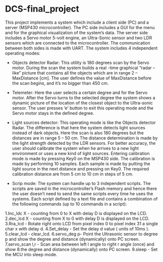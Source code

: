 # DCS-final_project
This project implements a system which include a client side (PC) and a server (MSP430 microcontroller). The PC side includes a GUI for the menu and for the graphical visualization of the system’s data. The server side includes a Servo motor 5-volt engine, an Ultra-Sonic sensor and two LDR sensors which are connected to the microcontroller.  The communication between both sides is made with UART.
The system includes 4 independent operating modes:
-	Objects detector Radar: 
This utility is 180 degrees scan by the Servo motor. During the scan the system builds  a real -time graphical “radar – like” picture that contains all the objects which are in range 2 – MaxDistance [cm]. The user defines the value of MaxDistance before the scan begins, and it’s  no bigger than 450 cm.

-	Telemeter:
Here the user selects a certain degree and for the Servo motor. After the Servo turns to the selected degree the system shows a dynamic picture of the location of the closest object to the Ultra-sonic sensor. The user presses ‘e’ button to exit this operating mode and the Servo motor stays in the defined degree.

-	Light sources detector:
This operating mode is like the Objects detector Radar. The difference is that here the system detects light sources instead of dark objects. Here the scan is also 180 degrees but the distances are in range 5 – 50 cm. The distance determination is made by the light strength detected by the LDR sensors.  For better accuracy, the user should calibrate the system when he arrives to a new light environment or uses a new kind of light sources.
Entering calibration mode is made by pressing Key0 on the MSP430 side. The calibration is made by performing 10 samples. Each sample is made by putting the light source in the next distance and pressing on Key0. The required calibration distance are from 5 cm to 10 cm in steps of 5 cm.

-	Scrip mode:
The system can handle up to 3 independent scripts. The scripts are saved in the microcontroller’s Flash memory and hence there the user doesn’t need to send the same scripts every time he uses the systems. Each script defined by a text file and contains a combination of the following commands (up to 10 commands in a script):

  1.Inc_ldc X  - counting from 0 to X with delay D is displayed on the LCD.
  2.dec_lcd X - counting from X to 0 with delay D is displayed on the LCD. 
  3.Rra_lcd - Rotate right onto LCD from pixel index 0 to pixel index 31 a single char x with delay d.
  4.Set_delay - Set the delay d value ( units of 10ms ).
  5.clear_lcd - clear_lcd.
  6.servo_deg p- Point the Ultrasonic sensor to degree p and show the degree and distance (dynamically) onto PC screen.
  7.servo_scan l,r -  Scan area between left l angle to right r angle (once) and show
  8.the degree and distance (dynamically) onto PC screen.
  9.sleep - Set the MCU into sleep mode.


